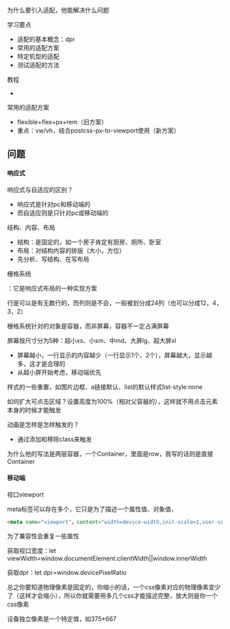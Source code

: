 为什么要引入适配，他能解决什么问题

学习要点

- 适配的基本概念：dpr
- 常用的适配方案
- 特定机型的适配
- 测试适配的方法

教程

- 

常用的适配方案

- flexible+flex+px+rem（旧方案）
- 重点：vw/vh，结合postcss-px-to-viewport使用（新方案）

## 问题

#### 响应式

响应式与自适应的区别？

- 响应式是针对pc和移动端的
- 而自适应则是只针对pc或移动端的

结构、内容、布局

- 结构：是固定的，如一个房子肯定有厨房、厕所、卧室
- 布局：对结构内容的排版（大小，方位）
- 先分析、写结构、在写布局

栅格系统

：它是响应式布局的一种实现方案

行是可以是有无数行的，而列则是不会，一般被划分成24列（也可以分成12，4，3，2）

栅格系统针对的对象是容器，而非屏幕，容器不一定占满屏幕

屏幕按尺寸分为5种：超小xs、小sm、中md、大屏lg、超大屏xl

- 屏幕越小，一行显示的内容越少（一行显示1个、2个），屏幕越大，显示越多，这才是合理的
- 从超小屏开始考虑，移动端优先

样式的一些重置，如图片边框、a链接默认、list的默认样式list-style:none

如何扩大可点击区域？设置高度为100%（相对父容器的），这样就不用点击元素本身的时候才能触发

动画是怎样是怎样触发的？

- 通过添加和移除class来触发

为什么他的写法是两层容器，一个Container，里面是row，我写的话则是直接Container

#### 移动端

视口viewport

meta标签可以存在多个，它只是为了描述一个属性值、对象值，

```html
<meta name="viewport"，content="width=device-width,init-scale=1,user-scable=1,init-scalable=1,maximum-scalable=1,miximum-scalable=1">
```

为了兼容性会重复一些属性

获取视口宽度：let viewWidth=window.documentElement.clientWidth||window.innerWidth

获取dpr：let dpr=window.devicePixelRatio

总之你要知道物理像素是固定的，你缩小的话，一个css像素对应的物理像素变少了（这样才会缩小），所以你就需要用多几个css才能描述完整，放大则是你一个css像素

设备独立像素是一个特定值，如375*667

